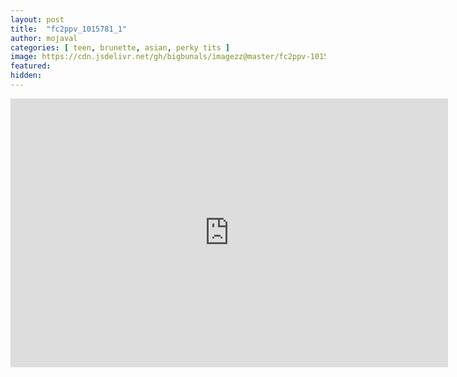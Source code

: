 ```yaml
---
layout: post
title:  "fc2ppv_1015781_1"
author: mojaval
categories: [ teen, brunette, asian, perky tits ]
image: https://cdn.jsdelivr.net/gh/bigbunals/imagezz@master/fc2ppv-1015781-1___6439932640159ff4e5602d4df24cbcc312de8837.mp4.jpg
featured: 
hidden: 
---
```


<iframe src="https://openload.co/embed/pEq4FSYfJ5g/fc2ppv-1015781-1___6439932640159ff4e5602d4df24cbcc312de8837.mp4" scrolling="no" frameborder="0" width="700" height="430" allowfullscreen="true" webkitallowfullscreen="true" mozallowfullscreen="true"></iframe>